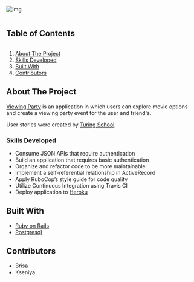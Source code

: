 ![img](https://i.ibb.co/dDbhs7M/World-cup-decorations-t.jpg)


<!-- TABLE OF CONTENTS -->
<summary><h2 style="display: inline-block">Table of Contents</h2></summary>
<ol>
  <li><a href="#about-the-project">About The Project</a>
  <li><a href="#built-with">Skills Developed</a>
  <li><a href="#built-with">Built With</a>
  <li><a href="#contact">Contributors</a></li>
</ol>



<!-- ABOUT THE PROJECT -->
## About The Project

[Viewing Party](https://intense-harbor-71203.herokuapp.com/) is an application in which users can explore movie options and create a viewing party event for the user and friend's.

User stories were created by [Turing School](https://github.com/turingschool-examples/viewing_party).

<!-- SKILLS DEVELOPED -->
### Skills Developed
* Consume JSON APIs that require authentication
* Build an application that requires basic authentication
* Organize and refactor code to be more maintainable
* Implement a self-referential relationship in ActiveRecord
* Apply RuboCop’s style guide for code quality
* Utilize Continuous Integration using Travis CI
* Deploy application to [Heroku](https://intense-harbor-71203.herokuapp.com//)


<!-- BUILT WITH -->
## Built With

* [Ruby on Rails](https://rubyonrails.org/)
* [Postgresql](https://www.postgresql.org/)


<!-- CONTRIBUTORS -->
## Contributors

* Brisa
* Kseniya
